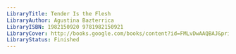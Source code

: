 ```yaml
---
LibraryTitle: Tender Is the Flesh
LibraryAuthor: Agustina Bazterrica
LibraryISBN: 1982150920 9781982150921
LibraryCover: http://books.google.com/books/content?id=FMLvDwAAQBAJ&printsec=frontcover&img=1&zoom=1&source=gbs_api
LibraryStatus: Finished
---
```

